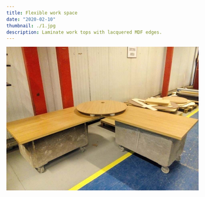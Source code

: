 ```yaml
---
title: Flexible work space
date: "2020-02-10"
thumbnail: ./1.jpg
description: Laminate work tops with lacquered MDF edges.
---
```


![flexibleworkspace](./2.jpg)
